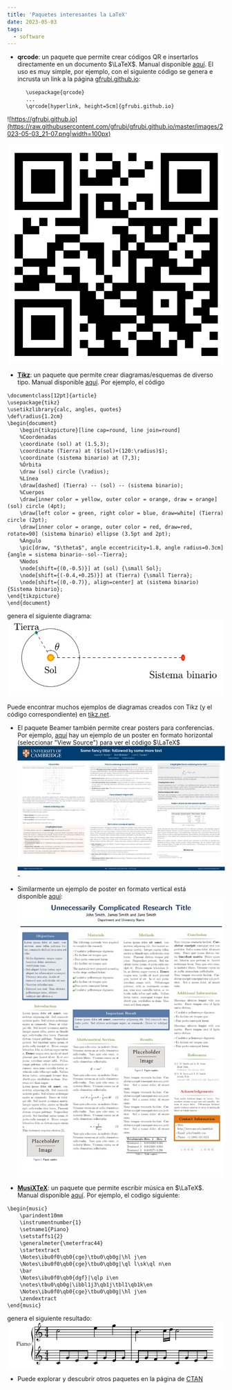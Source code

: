 ```yaml
---
title: 'Paquetes interesantes la LaTeX'
date: 2023-05-03
tags:
  - software
---
```

- **qrcode**: un paquete que permite crear códigos QR e insertarlos directamente en un documento $\LaTeX$. Manual disponible [aquí](https://ctan.dcc.uchile.cl/macros/latex/contrib/qrcode/qrcode.pdf). El uso es muy simple, por ejemplo, con el siguiente código se genera e incrusta un link a la página [gfrubi.github.io](https://gfrubi.github.io/):
```
	  \usepackage{qrcode}
	  ...
	  \qrcode[hyperlink, height=5cm]{gfrubi.github.io}
```
![https://gfrubi.github.io](https://raw.githubusercontent.com/gfrubi/gfrubi.github.io/master/images/2023-05-03_21-07.png|width=100px)

![img|100x100,50%](https://raw.githubusercontent.com/gfrubi/gfrubi.github.io/master/images/2023-05-03_21-07.png)
- [**Tikz**](https://github.com/pgf-tikz/pgf): un paquete que permite crear diagramas/esquemas de diverso tipo. Manual disponible [aquí](https://pgf-tikz.github.io/pgf/pgfmanual.pdf). Por ejemplo, el código
```
\documentclass[12pt]{article}
\usepackage{tikz}
\usetikzlibrary{calc, angles, quotes}
\def\radius{1.2cm}
\begin{document}
    \begin{tikzpicture}[line cap=round, line join=round]
    %Coordenadas
    \coordinate (sol) at (1.5,3);
    \coordinate (Tierra) at ($(sol)+(120:\radius)$);
    \coordinate (sistema binario) at (7,3);
    %Órbita
    \draw (sol) circle (\radius);
    %Línea
    \draw[dashed] (Tierra) -- (sol) -- (sistema binario);
    %Cuerpos
    \draw[inner color = yellow, outer color = orange, draw = orange] (sol) circle (4pt);
    \draw[left color = green, right color = blue, draw=white] (Tierra) circle (2pt);
    \draw[inner color = orange, outer color = red, draw=red, rotate=90] (sistema binario) ellipse (3.5pt and 2pt);
    %Ángulo
    \pic[draw, "$\theta$", angle eccentricity=1.8, angle radius=0.3cm] {angle = sistema binario--sol--Tierra};
    %Nodos
    \node[shift={(0,-0.5)}] at (sol) {\small Sol};
    \node[shift={(-0.4,+0.25)}] at (Tierra) {\small Tierra};
    \node[shift={(0,-0.7)}, align=center] at (sistema binario) {Sistema binario};
\end{tikzpicture}
\end{document}
```
genera el siguiente diagrama: ![tikz](https://raw.githubusercontent.com/gfrubi/gfrubi.github.io/master/images/2023-05-03_20-30.png)

Puede encontrar muchos ejemplos de diagramas creados con Tikz (y el código correspondiente) en [tikz.net](https://tikz.net/).
- El paquete Beamer también permite crear posters para conferencias. Por ejemplo, [aquí](https://www.overleaf.com/latex/templates/unofficial-poster-template-for-university-of-cambridge/mtjqrnmghxsc) hay un ejemplo de un poster en formato horizontal (seleccionar "View Source") para ver el código $\LaTeX$ ![posterH](https://raw.githubusercontent.com/gfrubi/gfrubi.github.io/master/images/26516.jpeg)
		-
- Similarmente un ejemplo de poster en formato vertical está disponible [aquí](https://www.overleaf.com/latex/templates/portrait-beamer-poster-template-jacobs-style/fxfzyznxpghw): ![posterV](https://raw.githubusercontent.com/gfrubi/gfrubi.github.io/master/images/2205.jpeg)

- [**MusiXTeX**](http://icking-music-archive.org/software/htdocs/): un paquete que permite escribir música en $\LaTeX$. Manual disponible [aquí](https://ctan.dcc.uchile.cl/macros/musixtex/doc/musixdoc.pdf). Por ejemplo, el codigo siguiente:
```
\begin{music}
    \parindent10mm
    \instrumentnumber{1} 
    \setname1{Piano} 
    \setstaffs1{2} 
    \generalmeter{\meterfrac44} 
    \startextract 
    \Notes\ibu0f0\qb0{cge}\tbu0\qb0g|\hl j\en
    \Notes\ibu0f0\qb0{cge}\tbu0\qb0g|\ql l\sk\ql n\en
    \bar
    \Notes\ibu0f0\qb0{dgf}|\qlp i\en
    \notes\tbu0\qb0g|\ibbl1j3\qb1j\tbl1\qb1k\en
    \Notes\ibu0f0\qb0{cge}\tbu0\qb0g|\hl j\en
    \zendextract 
\end{music}
```
genera el siguiente resultado: ![MusiXTeX](https://raw.githubusercontent.com/gfrubi/gfrubi.github.io/master/images/2023-05-03_20-15.png)
- Puede explorar y descubrir otros paquetes en la página de [CTAN](https://ctan.org/pkg)